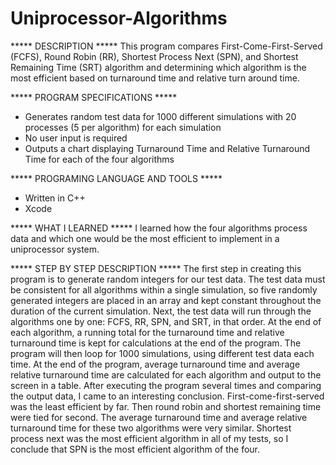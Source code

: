 # Uniprocessor-Algorithms

***** DESCRIPTION *****
This program compares First-Come-First-Served (FCFS), Round Robin (RR),
Shortest Process Next (SPN), and Shortest Remaining Time (SRT) algorithm
and determining which algorithm is the most efficient based on turnaround
time and relative turn around time.

***** PROGRAM SPECIFICATIONS *****
- Generates random test data for 1000 different simulations with 20 processes
(5 per algorithm) for each simulation
- No user input is required
- Outputs a chart displaying Turnaround Time and Relative Turnaround Time
for each of the four algorithms

***** PROGRAMING LANGUAGE AND TOOLS *****
- Written in C++
- Xcode

***** WHAT I LEARNED *****
I learned how the four algorithms process data and which one would be the 
most efficient to implement in a uniprocessor system.

***** STEP BY STEP DESCRIPTION *****
The first step in creating this program is to generate random integers for our test data. The test data must be consistent for all algorithms within a single simulation, so five randomly generated integers are placed in an array and kept constant throughout the duration of the current simulation. Next, the test data will run through the algorithms one by one: FCFS, RR, SPN, and SRT, in that order. At the end of each algorithm, a running total for the turnaround time and relative turnaround time is kept for calculations at the end of the program. The program will then loop for 1000 simulations, using different test data each time. At the end of the program, average turnaround time and average relative turnaround time are calculated for each algorithm and output to the screen in a table. After executing the program several times and comparing the output data, I came to an interesting conclusion. First-come-first-served was the least efficient by far. Then round robin and shortest remaining time were tied for second. The average turnaround time and average relative turnaround time for these two algorithms were very similar. Shortest process next was the most efficient algorithm in all of my tests, so I conclude that SPN is the most efficient algorithm of the four.
